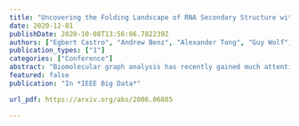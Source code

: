 ```yaml
---
title: "Uncovering the Folding Landscape of RNA Secondary Structure with Deep Graph Embeddings"
date: 2020-12-01
publishDate: 2020-10-08T13:56:06.782239Z
authors: ["Egbert Castro", "Andrew Benz", "Alexander Tong", "Guy Wolf", "Smita Krishnaswamy"]
publication_types: ["1"]
categories: ["Conference"]
abstract: "Biomolecular graph analysis has recently gained much attention in the emerging field of geometric deep learning. While numerous approaches aim to train classifiers that accurately predict molecular properties from graphs that encode their structure, an equally important task is to organize biomolecular graphs in ways that expose meaningful relations and variations between them. We propose a geometric scattering autoencoder (GSAE) network for learning such graph embeddings. Our embedding network first extracts rich graph features using the recently proposed geometric scattering transform. Then, it leverages a semi-supervised variational autoencoder to extract a low-dimensional embedding that retains the information in these features that enable prediction of molecular properties as well as characterize graphs. Our approach is based on the intuition that geometric scattering generates multi-resolution features with in-built invariance to deformations, but as they are unsupervised, these features may not be tuned for optimally capturing relevant domain-specific properties. We demonstrate the effectiveness of our approach to data exploration of RNA foldings. Like proteins, RNA molecules can fold to create low energy functional structures such as hairpins, but the landscape of possible folds and fold sequences are not well visualized by existing methods. We show that GSAE organizes RNA graphs both by structure and energy, accurately reflecting bistable RNA structures. Furthermore, it enables interpolation of embedded molecule sequences mimicking folding trajectories. Finally, using an auxiliary inverse-scattering model, we demonstrate our ability to generate synthetic RNA graphs along the trajectory thus providing hypothetical folding sequences for further analysis."
featured: false
publication: "In *IEEE Big Data*"

url_pdf: https://arxiv.org/abs/2006.06885

---
```


